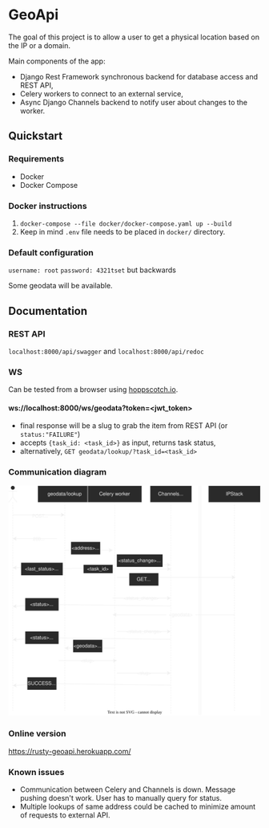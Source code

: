# GeoApi
The goal of this project is to allow a user to get a physical location based on the IP or a domain.

Main components of the app:
- Django Rest Framework synchronous backend for database access and REST API,
- Celery workers to connect to an external service,
- Async Django Channels backend to notify user about changes to the worker.
## Quickstart

### Requirements

- Docker
- Docker Compose

### Docker instructions
1. `docker-compose --file docker/docker-compose.yaml up --build`
2. Keep in mind `.env` file needs to be placed in `docker/` directory.

### Default configuration
`username: root`
`password: 4321tset` but backwards

Some geodata will be available.

## Documentation

### REST API
`localhost:8000/api/swagger` and `localhost:8000/api/redoc`

### WS
Can be tested from a browser using [hoppscotch.io](https://hoppscotch.io/pl/realtime).
#### ws://localhost:8000/ws/geodata?token=<jwt_token>
- final response will be a slug to grab the item from REST API (or `status:"FAILURE"`)
- accepts `{task_id: <task_id>}` as input, returns task status,
- alternatively, `GET geodata/lookup/?task_id=<task_id>`
### Communication diagram
![Address Lookup Diagram](./docs/img/UserAddressLookup.svg)


### Online version
https://rusty-geoapi.herokuapp.com/


### Known issues
- Communication between Celery and Channels is down. Message pushing doesn't work. User has to manually query for status.
- Multiple lookups of same address could be cached to minimize amount of requests to external API.
